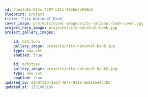 ```yaml
---
id: 24ed3d2e-5f5c-4287-b211-9826d3e030b8
blueprint: project
title: 'City National Bank'
cover_image: projects/cover-images/city-national-bank-cover.jpg
project_hero_image: projects/city-national-bank.jpg
project_gallery_images:
  -
    id: m3hjtuda
    gallery_image: projects/city-national-bank.jpg
    type: new_set
    enabled: true
  -
    id: m3hjtxax
    gallery_image: projects/city-national-bank2.jpg
    type: new_set
    enabled: true
updated_by: e140f39d-d1d3-46f7-9110-d69a85e4c78a
updated_at: 1731603195
---
```

